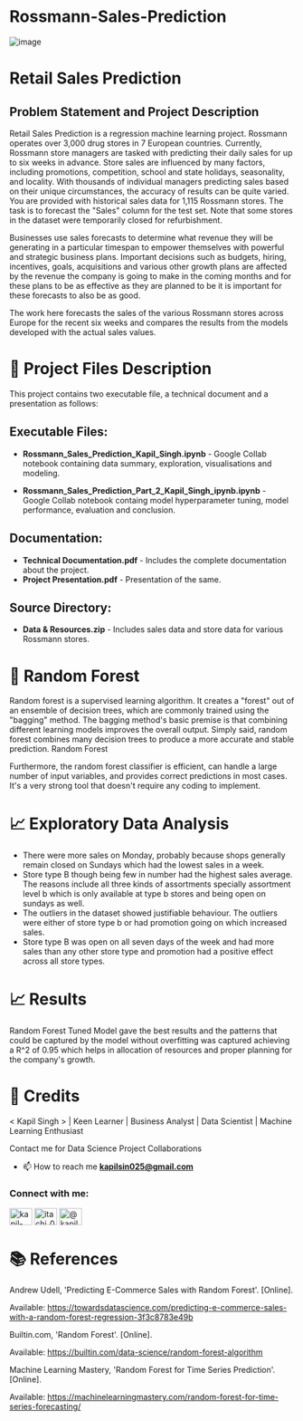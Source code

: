 # Rossmann-Sales-Prediction

![image](https://user-images.githubusercontent.com/114326008/216658751-2d98f0cf-42e3-41f0-ab0e-6107928d6a91.png)

# Retail Sales Prediction 
## Problem Statement and Project Description 
Retail Sales Prediction is a regression machine learning project. Rossmann operates over 3,000 drug stores in 7 European countries. Currently, Rossmann store managers are tasked with predicting their daily sales for up to six weeks in advance. Store sales are influenced by many factors, including promotions, competition, school and state holidays, seasonality, and locality. With thousands of individual managers predicting sales based on their unique circumstances, the accuracy of results can be quite varied. You are provided with historical sales data for 1,115 Rossmann stores. The task is to forecast the "Sales" column for the test set. Note that some stores in the dataset were temporarily closed for refurbishment.

Businesses use sales forecasts to determine what revenue they will be generating in a particular timespan to empower themselves with powerful and strategic business plans. Important decisions such as budgets, hiring, incentives, goals, acquisitions and various other growth plans are affected by the revenue the company is going to make in the coming months and for these plans to be as effective as they are planned to be it is important for these forecasts to also be as good.

The work here forecasts the sales of the various Rossmann stores across Europe for the recent six weeks and compares the results from the models developed with the actual sales values.

# 💾 Project Files Description 
This project contains two executable file, a technical document and a presentation as follows:

## Executable Files: 
* **Rossmann_Sales_Prediction_Kapil_Singh.ipynb** - Google Collab notebook containing data summary, exploration, visualisations and modeling.

* **Rossmann_Sales_Prediction_Part_2_Kapil_Singh_ipynb.ipynb** - Google Collab notebook containg model hyperparameter tuning, model performance, evaluation and conclusion.

## Documentation: 
* **Technical Documentation.pdf** - Includes the complete documentation about the project. 
* **Project Presentation.pdf** - Presentation of the same. 

## Source Directory: 

* **Data & Resources.zip** - Includes sales data and store data for various Rossmann stores.

# 📖 Random Forest 
Random forest is a supervised learning algorithm. It creates a "forest" out of an ensemble of decision trees, which are commonly trained using the "bagging" method. The bagging method's basic premise is that combining different learning models improves the overall output. Simply said, random forest combines many decision trees to produce a more accurate and stable prediction. Random Forest

Furthermore, the random forest classifier is efficient, can handle a large number of input variables, and provides correct predictions in most cases. It's a very strong tool that doesn't require any coding to implement.

# 📈 Exploratory Data Analysis 
* There were more sales on Monday, probably because shops generally remain closed on Sundays which had the lowest sales in a week. 
* Store type B though being few in number had the highest sales average. The reasons include all three kinds of assortments specially assortment level b which is only available at type b stores and being open on sundays as well. 
* The outliers in the dataset showed justifiable behaviour. The outliers were either of store type b or had promotion going on which increased sales.
* Store type B was open on all seven days of the week and had more sales than any other store type and promotion had a positive effect across all store types.



# 📈 Results 
Random Forest Tuned Model gave the best results and the patterns that could be captured by the model without overfitting was captured achieving a R^2 of 0.95 which helps in allocation of resources and proper planning for the company's growth. 

# 📜 Credits 
< Kapil Singh > | Keen Learner | Business Analyst | Data Scientist | Machine Learning Enthusiast

Contact me for Data Science Project Collaborations
- 📫 How to reach me **kapilsin025@gmail.com**

<h3 align="left">Connect with me:</h3>
<p align="left">
<a href="https://www.linkedin.com/in/kapilsingh025" target="blank"><img align="center" src="https://raw.githubusercontent.com/rahuldkjain/github-profile-readme-generator/master/src/images/icons/Social/linked-in-alt.svg" alt="kapil-singh-a9887b264" height="30" width="40" /></a>
<a href="https://instagram.com/itachi_025_" target="blank"><img align="center" src="https://raw.githubusercontent.com/rahuldkjain/github-profile-readme-generator/master/src/images/icons/Social/instagram.svg" alt="itachi_025_" height="30" width="40" /></a>
<a href="https://medium.com/@kapilsin025" target="blank"><img align="center" src="https://raw.githubusercontent.com/rahuldkjain/github-profile-readme-generator/master/src/images/icons/Social/medium.svg" alt="@kapilsin025" height="30" width="40" /></a>
</p>

# 📚 References 
Andrew Udell, 'Predicting E-Commerce Sales with Random Forest'. [Online].

Available: https://towardsdatascience.com/predicting-e-commerce-sales-with-a-random-forest-regression-3f3c8783e49b

Builtin.com, 'Random Forest'. [Online].

Available: https://builtin.com/data-science/random-forest-algorithm

Machine Learning Mastery, 'Random Forest for Time Series Prediction'. [Online].

Available: https://machinelearningmastery.com/random-forest-for-time-series-forecasting/

